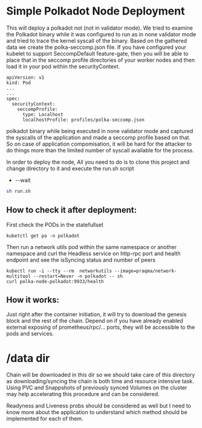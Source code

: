 # Simple Polkadot Node  Deployment
 
 This will deploy a polkadot not (not in validator mode). 
We  tried to examine the Polkadot binary while it was configured to run as in none validator mode and tried to trace the kernel syscall of the binary.
Based on the gathered data we create the polka-seccomp.json file.
If you have configured your kubelet to support SeccompDefault feature-gate, then you will be able to place that in the seccomp profile directories of your worker nodes and then load it in your pod within the securityContext.
```
apiVersion: v1
kind: Pod
...
...
spec:
  securityContext:
    seccompProfile:
      type: Localhost
      localhostProfile: profiles/polka-seccomp.json
```  
polkadot binary while being executed in none validator mode and captured the syscalls of the application and made a seccomp profile based on that. So on case of application compomisation, it will be hard for the attacker to do things more than the limited number of syscall available for the process.


In order to deploy the node, All you need to do is to clone this project and change directory to it and execute the run.sh script  
* --wait 
```sh
sh run.sh
```
## How to check it after deployment:
First check the PODs in the statefullset
```
kubetctl get po -n polkadot
```
Then run a network utils pod within the same namespace or another namespace and curl the Headless service on http-rpc port and health endpoint and see the isSyncing status and number of peers
```
kubectl run -i --tty --rm  networkutils --image=praqma/network-multitool --restart=Never -n polkadot -- sh
curl polka-node-polkadot:9933/health
```



## How it works:
Just right after the container initiation, it will try to download the genesis block and the rest of the chain. Depend on if you have already enabled external exposing of prometheus/rpc/... ports, they will be accessible to the pods and services.

# /data dir
Chain will be downloaded in this dir so we should take care of this directory as downloading/syncing the chain is both time and resource intensive task. Using PVC and Snappshots of previously synced Volumes on the cluster may help accelerating this procedure and can be considered.

Readyness and Liveness probs should be considered as well but I need to know more about the application to understand which method should be implemented for each of them.
